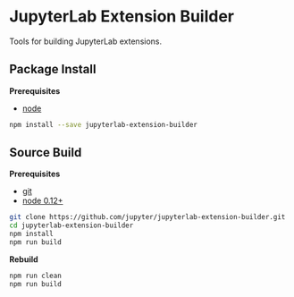 JupyterLab Extension Builder
============================

Tools for building JupyterLab extensions.


Package Install
---------------

**Prerequisites**
- [node](http://nodejs.org/)

```bash
npm install --save jupyterlab-extension-builder
```


Source Build
------------

**Prerequisites**
- [git](http://git-scm.com/)
- [node 0.12+](http://nodejs.org/)

```bash
git clone https://github.com/jupyter/jupyterlab-extension-builder.git
cd jupyterlab-extension-builder
npm install
npm run build
```

**Rebuild**
```bash
npm run clean
npm run build
```

